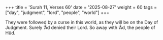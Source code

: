 +++
title = 'Surah 11, Verses 60'
date = '2025-08-27'
weight = 60
tags = ["day", "judgment", "lord", "people", "world"]
+++

They were followed by a curse in this world, as they will be on the Day of Judgment. Surely ’Âd denied their Lord. So away with ’Âd, the people of Hûd.